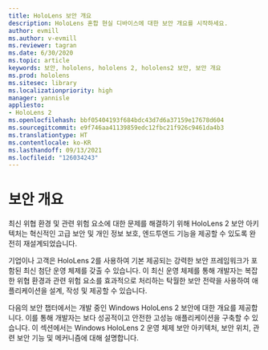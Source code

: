 ```yaml
---
title: HoloLens 보안 개요
description: HoloLens 혼합 현실 디바이스에 대한 보안 개요를 시작하세요.
author: evmill
ms.author: v-evmill
ms.reviewer: tagran
ms.date: 6/30/2020
ms.topic: article
keywords: 보안, hololens, hololens 2, hololens2 보안, 보안 개요
ms.prod: hololens
ms.sitesec: library
ms.localizationpriority: high
manager: yannisle
appliesto:
- HoloLens 2
ms.openlocfilehash: bbf05404193f684bdc43d7d6a37159e17678d604
ms.sourcegitcommit: e9f746aa41139859edc12fbc21f926c9461da4b3
ms.translationtype: HT
ms.contentlocale: ko-KR
ms.lasthandoff: 09/13/2021
ms.locfileid: "126034243"
---
```

# <a name="security-overview"></a>보안 개요

최신 위협 환경 및 관련 위험 요소에 대한 문제를 해결하기 위해 HoloLens 2 보안 아키텍처는 혁신적인 고급 보안 및 개인 정보 보호, 엔드투엔드 기능을 제공할 수 있도록 완전히 재설계되었습니다.

기업이나 고객은 HoloLens 2를 사용하여 기본 제공되는 강력한 보안 프레임워크가 포함된 최신 첨단 운영 체제를 갖출 수 있습니다. 이 최신 운영 체제를 통해 개발자는 복잡한 위협 환경과 관련 위험 요소를 효과적으로 처리하는 탁월한 보안 전략을 사용하여 애플리케이션을 설계, 작성 및 제공할 수 있습니다. 

다음의 보안 챕터에서는 개발 중인 Windows HoloLens 2 보안에 대한 개요를 제공합니다. 이를 통해 개발자는 보다 성공적이고 안전한 고성능 애플리케이션을 구축할 수 있습니다. 이 섹션에서는 Windows HoloLens 2 운영 체제 보안 아키텍처, 보안 위치, 관련 보안 기능 및 메커니즘에 대해 설명합니다.
